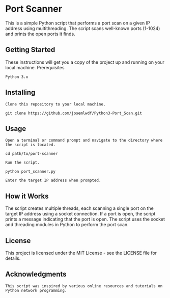 # Port Scanner

This is a simple Python script that performs a port scan on a given IP address using multithreading. The script scans well-known ports (1-1024) and prints the open ports it finds.
## Getting Started

These instructions will get you a copy of the project up and running on your local machine.
Prerequisites

    Python 3.x

## Installing

    Clone this repository to your local machine.

``git clone https://github.com/josemlwdf/Python3-Port_Scan.git``

## Usage

    Open a terminal or command prompt and navigate to the directory where the script is located.


``cd path/to/port-scanner``

    Run the script.

``python port_scanner.py``

    Enter the target IP address when prompted.

## How it Works

The script creates multiple threads, each scanning a single port on the target IP address using a socket connection. If a port is open, the script prints a message indicating that the port is open. The script uses the socket and threading modules in Python to perform the port scan.

## License

This project is licensed under the MIT License - see the LICENSE file for details.

## Acknowledgments

    This script was inspired by various online resources and tutorials on Python network programming.

